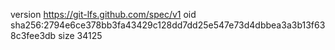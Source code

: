 version https://git-lfs.github.com/spec/v1
oid sha256:2794e6ce378bb3fa43429c128dd7dd25e547e73d4dbbea3a3b13f638c3fee3db
size 34125
